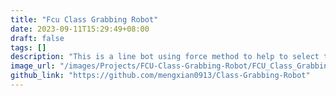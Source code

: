 ```yaml
---
title: "Fcu Class Grabbing Robot"
date: 2023-09-11T15:29:49+08:00
draft: false
tags: []
description: "This is a line bot using force method to help to select the class that you need."
image_url: "/images/Projects/FCU-Class-Grabbing-Robot/FCU_Class_Grabbing_Robot.png"
github_link: "https://github.com/mengxian0913/Class-Grabbing-Robot"
---
```









